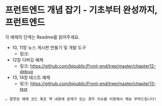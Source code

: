 # 프런트엔드 개념 잡기 - 기초부터 완성까지, 프런트엔드

각 예제의 단계는 Readme를 읽어주세요.

* 10, 11장 뉴스 게시판 만들기 및 개발 도구
    * 링크:
* 12장 디버깅 예제
    * 링크: https://github.com/bjpublic/Front-end/tree/master/chapter12-debug
* 13, 14장 테스트 예제
    * 링크: https://github.com/bjpublic/Front-end/tree/master/chapter13-test


```
⚠️ 잘못된 예제 코드 혹은 책 내용에 문제가 있는 경우 이슈를 이용해서 제보 부탁드립니다!
```
